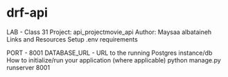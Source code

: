 # drf-api
LAB - Class 31
Project: api_projectmovie_api
Author: Maysaa albataineh
Links and Resources
Setup .env requirements

PORT - 8001 DATABASE_URL - URL to the running Postgres instance/db How to initialize/run your application (where applicable) python manage.py runserver 8001